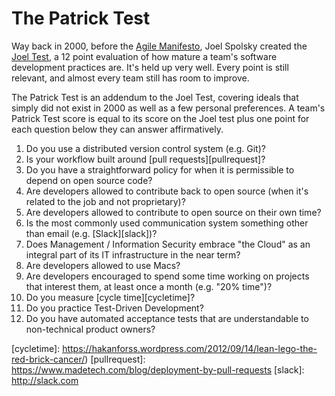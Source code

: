 # The Patrick Test

Way back in 2000, before the [Agile Manifesto][agilemanifesto],
Joel Spolsky created the [Joel Test][joeltest],
a 12 point evaluation of how mature a team's software development practices are.
It's held up very well.
Every point is still relevant, and almost every team still has room to improve.

The Patrick Test is an addendum to the Joel Test,
covering ideals that simply did not exist in 2000
as well as a few personal preferences.
A team's Patrick Test score is equal to
its score on the Joel test
plus one point for each question below they can answer affirmatively.

1. Do you use a distributed version control system (e.g. Git)?
2. Is your workflow built around [pull requests][pullrequest]?
3. Do you have a straightforward policy for when it is permissible to depend on open source code?
4. Are developers allowed to contribute back to open source (when it's related to the job and not proprietary)?
5. Are developers allowed to contribute to open source on their own time?
6. Is the most commonly used communication system something other than email (e.g. [Slack][slack])?
7. Does Management / Information Security embrace "the Cloud" as an integral part of its IT infrastructure in the near term?
8. Are developers allowed to use Macs?
9. Are developers encouraged to spend some time working on projects that interest them, at least once a month (e.g. "20% time")?
10. Do you measure [cycle time][cycletime]?
11. Do you practice Test-Driven Development?
12. Do you have automated acceptance tests that are understandable to non-technical product owners?


[agilemanifesto]: http://agilemanifesto.org
[joeltest]: https://www.joelonsoftware.com/2000/08/09/the-joel-test-12-steps-to-better-code/
[cycletime]: https://hakanforss.wordpress.com/2012/09/14/lean-lego-the-red-brick-cancer/)
[pullrequest]: https://www.madetech.com/blog/deployment-by-pull-requests
[slack]: http://slack.com
